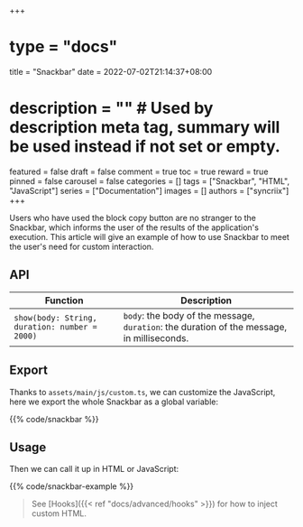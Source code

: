 +++
# type = "docs"
title = "Snackbar"
date = 2022-07-02T21:14:37+08:00
# description = "" # Used by description meta tag, summary will be used instead if not set or empty.
featured = false
draft = false
comment = true
toc = true
reward = true
pinned = false
carousel = false
categories = []
tags = ["Snackbar", "HTML", "JavaScript"]
series = ["Documentation"]
images = []
authors = ["syncriix"]
+++

Users who have used the block copy button are no stranger to the Snackbar, which informs the user of the results of the application's execution. This article will give an example of how to use Snackbar to meet the user's need for custom interaction.

<!--more-->

## API

| Function | Description|
|--|--|
| `show(body: String, duration: number = 2000)` | `body`: the body of the message, `duration`: the duration of the message, in milliseconds.

## Export

Thanks to `assets/main/js/custom.ts`, we can customize the JavaScript, here we export the whole Snackbar as a global variable:

{{% code/snackbar %}}

## Usage

Then we can call it up in HTML or JavaScript:

{{% code/snackbar-example %}}

> See [Hooks]({{< ref "docs/advanced/hooks" >}}) for how to inject custom HTML.

